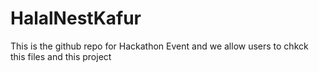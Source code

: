 # HalalNestKafur
This is the github repo for Hackathon Event and we allow users to chkck this files and this project 
